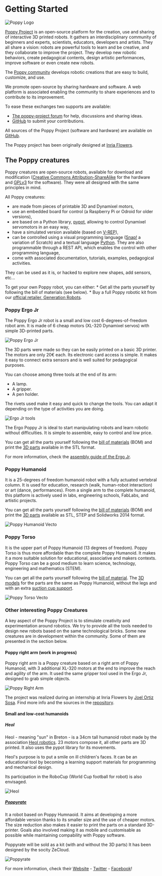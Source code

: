 # Getting Started

![Poppy Logo](../img/logo/poppy.png)

[Poppy Project](https://www.poppy-project.org/) is an open-source platform for the creation, use and sharing of interactive 3D printed robots. It gathers an interdisciplinary community of beginners and experts, scientists, educators, developers and artists. They all share a vision: robots are powerful tools to learn and be creative, and they collaborate to improve the project. They develop new robotic behaviors, create pedagogical contents, design artistic performances, improve software or even create new robots.

The [Poppy community](https://forum.poppy-project.org/) develops robotic creations that are easy to build, customize, and use.

We promote open-source by sharing hardware and software. A web platform is associated enabling the community to share experiences and to contribute to its improvement.

To ease these exchanges two supports are available:

* [The poppy-project forum](https://forum.poppy-project.org/) for help, discussions and sharing ideas.
* [GitHub](https://github.com/poppy-project) to submit your contributions.

All sources of the Poppy Project (software and hardware) are available on [GitHub](https://github.com/poppy-project).

The Poppy project has been originally designed at [Inria Flowers](http://www.inria.fr/equipes/flowers/).

## The Poppy creatures

Poppy creatures are open-source robots, available for download and modification ([Creative Commons Attribution-ShareAlike](http://creativecommons.org/licenses/by-sa/4.0/) for the hardware and [GPLv3](http://www.gnu.org/licenses/gpl-3.0.en.html) for the software). They were all designed with the same principles in mind.

All Poppy creatures:

* are made from pieces of printable 3D and Dynamixel motors,
* use an embedded board for control (a Raspberry Pi or Odroid for older versions),
* are based on a Python library, [pypot](../software-libraries/pypot.md), allowing to control Dynamixel servomotors in an easy way,
* have a simulated version available (based on [V-REP](http://www.coppeliarobotics.com)),
* can be controlled using a visual programming language ([Snap!](http://snap.berkeley.edu) a variation of Scratch) and a textual language [Python](https://www.python.org). They are also programmable through a REST API, which enables the control with other programming language,
* come with associated documentation, tutorials, examples, pedagogical activities.

They can be used as it is, or hacked to explore new shapes, add sensors, etc...

To get your own Poppy robot, you can either: * Get all the parts yourself by following the bill of materials (see below). * Buy a full Poppy robotic kit from our [official retailer, Generation Robots](http://www.generationrobots.com/en/279-poppy-opensource-robotics-platform).

### Poppy Ergo Jr

The Poppy Ergo Jr robot is a small and low cost 6-degrees-of-freedom robot arm. It is made of 6 cheap motors (XL-320 Dynamixel servos) with simple 3D-printed parts.

![Poppy Ergo Jr](../assembly-guides/ergo-jr/img/ErgoJr.jpg)

The 3D parts were made so they can be easily printed on a basic 3D printer. The motors are only 20€ each. Its electronic card access is simple. It makes it easy to connect extra sensors and is well suited for pedagogical purposes.

You can choose among three tools at the end of its arm:

* A lamp.
* A gripper.
* A pen holder.

The rivets used make it easy and quick to change the tools. You can adapt it depending on the type of activities you are doing.

![Ergo Jr tools](../assembly-guides/ergo-jr/img/ergo_tools.gif)

The Ergo Poppy Jr is ideal to start manipulating robots and learn robotic without difficulties. It is simple to assemble, easy to control and low price.

You can get all the parts yourself following the [bill of materials](https://github.com/poppy-project/poppy-ergo-jr/blob/master/doc/bom.md) (BOM) and print the [3D parts](https://github.com/poppy-project/poppy-ergo-jr/releases/) available in the STL format.

For more information, check the [assembly guide of the Ergo Jr](../assembly-guides/ergo-jr/README.md).

### Poppy Humanoid

It is a 25-degrees of freedom humanoid robot with a fully actuated vertebral column. It is used for education, research (walk, human-robot interaction) or art (dance, performances). From a single arm to the complete humanoid, this platform is actively used in labs, engineering schools, FabLabs, and artistic projects.

You can get all the parts yourself following the [bill of materials](https://github.com/poppy-project/poppy-humanoid/blob/master/hardware/doc/BOM.md) (BOM) and print the [3D parts](https://github.com/poppy-project/poppy-humanoid/releases/tag/hardware_1.0.1/) available as STL, STEP and Solidworks 2014 format.

![Poppy Humanoid Vecto](../img/humanoid/vecto.png)

### Poppy Torso

It is the upper part of Poppy Humanoid (13 degrees of freedom). Poppy Torso is thus more affordable than the complete Poppy Humanoid. It makes it a more suitable solution for educational, associative and makers contexts. Poppy Torso can be a good medium to learn science, technology, engineering and mathematics (STEM).

You can get all the parts yourself following the [bill of material](https://github.com/poppy-project/poppy-torso/blob/master/hardware/doc/BOM.md). The [3D models](https://github.com/poppy-project/poppy-humanoid/releases/tag/hardware_1.0.1/) for the parts are the same as Poppy Humanoid, without the legs and with an extra [suction cup support](https://github.com/poppy-project/robot-support-toolbox/).

![Poppy Torso Vecto](../img/torso/vecto.png)

### Other interesting Poppy Creatures

A key aspect of the Poppy Project is to stimulate creativity and experimentation around robotics. We try to provide all the tools needed to design new robots based on the same technological bricks. Some new creatures are in development within the community. Some of them are presented in the section below.

#### Poppy right arm (work in progress)

Poppy right arm is a Poppy creature based on a right arm of Poppy Humanoid, with 3 additional XL-320 motors at the end to improve the reach and agility of the arm. It used the same gripper tool used in the Ergo Jr, designed to grab simple objects.

![Poppy Right Arm](../img/poppy-right-arm.jpg)

The project was realized during an internship at Inria Flowers by [Joel Ortiz Sosa](https://github.com/joelortizsosa). Find more info and the sources in the [repository](https://github.com/poppy-project/poppy-6dof-right-arm).

#### Small and low-cost humanoids

##### Heol

Heol - meaning "sun" in Breton - is a 34cm tall humanoid robot made by the association [Heol robotics](http://heol.io/). 23 motors compose it, all other parts are 3D printed. It also uses the pypot library for its movements.

Heol's purpose is to put a smile on ill children's faces. It can be an educational tool by becoming a learning support materials for programming and mechanical design.

Its participation in the RoboCup (World Cup football for robot) is also envisaged.

![Heol](../img/heol.jpg)

##### [Poppyrate](http://www.poppyrate.com/)

It a robot based on Poppy Humnaoid. It aims at developing a more affordable version thanks to its smaller size and the use of cheaper motors. The size reduction also makes it easier to print the parts on a standard 3D-printer. Goals also involved making it as mobile and customisable as possible while maintaining compability with Poppy software.

Poppyrate will be sold as a kit (with and without the 3D parts) It has been designed by the socity ZeCloud.

![Poppyrate](../img/poppyrate.jpg)

For more information, check their [Website](http://www.poppyrate.com/) - [Twitter](https://twitter.com/poppyratproject) - [Facebook](https://www.facebook.com/Poppyrate/)!